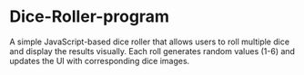 # Dice-Roller-program
A simple JavaScript-based dice roller that allows users to roll multiple dice and display the results visually. Each roll generates random values (1-6) and updates the UI with corresponding dice images.

